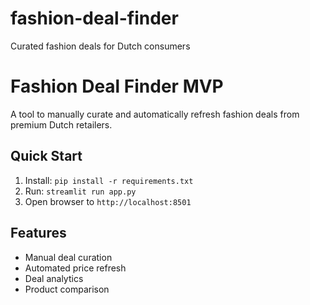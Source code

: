 # fashion-deal-finder
Curated fashion deals for Dutch consumers

# Fashion Deal Finder MVP

A tool to manually curate and automatically refresh fashion deals from premium Dutch retailers.

## Quick Start
1. Install: `pip install -r requirements.txt`
2. Run: `streamlit run app.py`
3. Open browser to `http://localhost:8501`

## Features
- Manual deal curation
- Automated price refresh
- Deal analytics
- Product comparison
